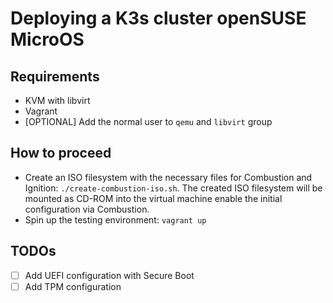 # Deploying a K3s cluster openSUSE MicroOS

## Requirements

* KVM with libvirt
* Vagrant
* [OPTIONAL] Add the normal user to `qemu` and `libvirt` group

## How to proceed

* Create an ISO filesystem with the necessary files for Combustion and Ignition: `./create-combustion-iso.sh`. The created ISO filesystem will be mounted as CD-ROM into the virtual machine enable the initial configuration via Combustion.
* Spin up the testing environment: `vagrant up`

## TODOs

-[ ] Add UEFI configuration with Secure Boot
-[ ] Add TPM configuration
